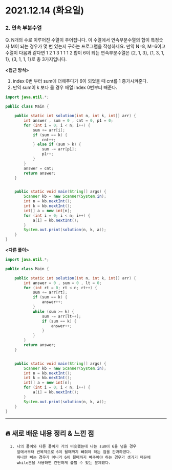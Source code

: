 # 2021.12.14 (화요일)
### **2. 연속 부분수열**

Q. N개의 수로 이루어진 수열이 주어집니다.
   이 수열에서 연속부분수열의 합이 특정숫자 M이 되는 경우가 몇 번 있는지 구하는 프로그램을 작성하세요.
   만약 N=8, M=6이고 수열이 다음과 같다면
   1 2 1 3 1 1 1 2
   합이 6이 되는 연속부분수열은 {2, 1, 3}, {1, 3, 1, 1}, {3, 1, 1, 1}로 총 3가지입니다.

**<접근 방식>**
1. index 0번 부터 sum에 더해주다가 6이 되었을 때 cnt를 1 증가시켜준다.
2. 만약 sum이 k 보다 클 경우 배열 index 0번부터 빼준다.

```java
import java.util.*;

public class Main {

    public static int solution(int n, int k, int[] arr) {
        int answer , sum = 0 , cnt = 0, p1 = 0;
        for (int i = 0; i < n; i++) {
            sum += arr[i];
            if (sum == k) {
                cnt++;
            } else if (sum > k) {
                sum -= arr[p1];
                p1++;
            }
        }
        answer = cnt;
        return answer;
    }


    public static void main(String[] args) {
        Scanner kb = new Scanner(System.in);
        int n = kb.nextInt();
        int k = kb.nextInt();
        int[] a = new int[n];
        for (int i = 0; i < n; i++) {
            a[i] = kb.nextInt();
        }
        System.out.print(solution(n, k, a));
    }
}

```


**<다른 풀이>**
```java
import java.util.*;

public class Main {

    public static int solution(int n, int k, int[] arr) {
        int answer = 0 , sum = 0 , lt = 0;
        for (int rt = 0; rt < n; rt++) {
            sum += arr[rt];
            if (sum == k) {
                answer++;
            }
            while (sum >= k) {
                sum -= arr[lt++];
                if (sum == k) {
                    answer++;
                }
            }
        }
        return answer;
    }


    public static void main(String[] args) {
        Scanner kb = new Scanner(System.in);
        int n = kb.nextInt();
        int k = kb.nextInt();
        int[] a = new int[n];
        for (int i = 0; i < n; i++) {
            a[i] = kb.nextInt();
        }
        System.out.print(solution(n, k, a));
    }
}

```


---
##  **🔥 새로 배운 내용 정리 & 느낀 점**
      
      1. 나의 풀이와 다른 풀이가 거의 비슷했는데 나는 sum이 6을 넘을 경우
         앞에서부터 반복적으로 6이 될때까지 뺴줘야 하는 점을 간과하였다.
         하나만 빼는 경우가 아니라 6이 될때까지 빼주어야 하는 경우가 생기기 때문에
         while문을 사용하면 간단하게 풀릴 수 있는 문제였다.
        
